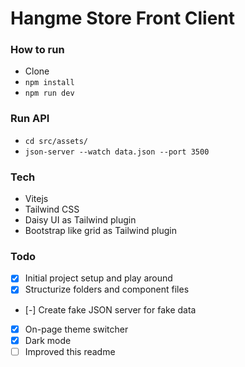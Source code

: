 # Hangme Store Front Client

### How to run

- Clone
- `npm install`
- `npm run dev`

### Run API

- `cd src/assets/`
- `json-server --watch data.json --port 3500`

### Tech

- Vitejs
- Tailwind CSS
- Daisy UI as Tailwind plugin
- Bootstrap like grid as Tailwind plugin

### Todo

- [x] Initial project setup and play around
- [x] Structurize folders and component files
- [-] Create fake JSON server for fake data
- [x] On-page theme switcher
- [x] Dark mode
- [ ] Improved this readme
